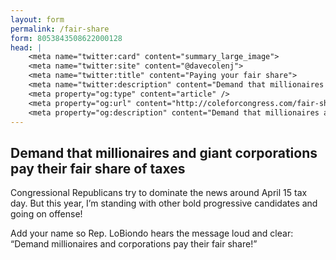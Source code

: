 ```yaml
---
layout: form
permalink: /fair-share
form: 8053843508622000128
head: |
    <meta name="twitter:card" content="summary_large_image">
    <meta name="twitter:site" content="@davecolenj">
    <meta name="twitter:title" content="Paying your fair share">
    <meta name="twitter:description" content="Demand that millionaires and giant corporations pay their fair share of taxes">
    <meta property="og:type" content="article" />
    <meta property="og:url" content="http://coleforcongress.com/fair-share/" />
    <meta property="og:description" content="Demand that millionaires and giant corporations pay their fair share of taxes" />
---
```


## Demand that millionaires and giant corporations pay their fair share of taxes

Congressional Republicans try to dominate the news around April 15 tax day. But this year, I’m standing with other bold progressive candidates and going on offense!

Add your name so Rep. LoBiondo hears the message loud and clear: “Demand millionaires and corporations pay their fair share!”
